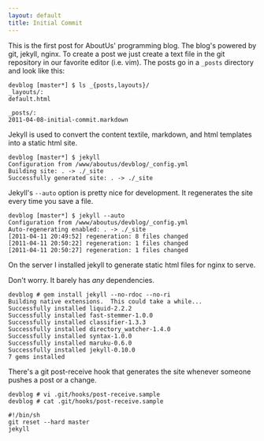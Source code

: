 ```yaml
---
layout: default
title: Initial Commit
---
```


This is the first post for AboutUs' programming blog.  The blog's
powered by git, jekyll, nginx.  To create a post we just create a
text file in the git repository in our favorite editor (i.e.
vim).  The posts go in a `_posts` directory and look like this:

    devblog [master*] $ ls _{posts,layouts}/
    _layouts/:
    default.html

    _posts/:
    2011-04-08-initial-commit.markdown

Jekyll is used to convert the content textile, markdown, and html
templates into a static html site.

    devblog [master*] $ jekyll
    Configuration from /www/aboutus/devblog/_config.yml
    Building site: . -> ./_site
    Successfully generated site: . -> ./_site

Jekyll's `--auto` option is pretty nice for development.  It
regenerates the site every time you save a file.

    devblog [master*] $ jekyll --auto
    Configuration from /www/aboutus/devblog/_config.yml
    Auto-regenerating enabled: . -> ./_site
    [2011-04-11 20:49:52] regeneration: 8 files changed
    [2011-04-11 20:50:22] regeneration: 1 files changed
    [2011-04-11 20:50:27] regeneration: 1 files changed

On the server I installed jekyll to generate static html files
for nginx to serve.

Don't worry.  It barely has _any_ dependencies.

    devblog # gem install jekyll --no-rdoc --no-ri
    Building native extensions.  This could take a while...
    Successfully installed liquid-2.2.2
    Successfully installed fast-stemmer-1.0.0
    Successfully installed classifier-1.3.3
    Successfully installed directory_watcher-1.4.0
    Successfully installed syntax-1.0.0
    Successfully installed maruku-0.6.0
    Successfully installed jekyll-0.10.0
    7 gems installed

There's a git post-receive hook that generates the site whenever
someone pushes a post or a change.

    devblog # vi .git/hooks/post-receive.sample 
    devblog # cat .git/hooks/post-receive.sample 

    #!/bin/sh
    git reset --hard master
    jekyll
